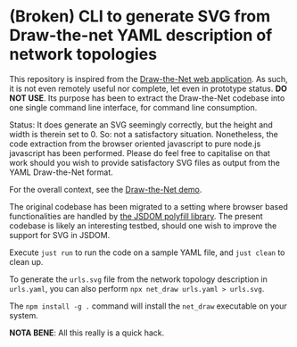 (Broken) CLI to generate SVG from Draw-the-net YAML description of network topologies
=====================================================================================

This repository is inspired from the [Draw-the-Net web application][drawthe.net].
As such, it is not even remotely useful nor complete, let even in prototype
status. **DO NOT USE**. Its purpose has been to extract the Draw-the-Net
codebase into one single command line interface, for command line consumption.

[drawthe.net]: https://github.com/cidrblock/drawthe.net

Status: It does generate an SVG seemingly correctly, but the height and width
is therein set to 0. So: not a satisfactory situation. Nonetheless, the code
extraction from the browser oriented javascript to pure node.js javascript has
been performed. Please do feel free to capitalise on that work should you wish
to provide satisfactory SVG files as output from the YAML Draw-the-Net format.

For the overall context, see the [Draw-the-Net demo][demo].

[demo]: http://go.drawthe.net/

The original codebase has been migrated to a setting where browser based
functionalities are handled by [the JSDOM polyfill library][jsdom]. The
present codebase is likely an interesting testbed, should one wish to improve
the support for SVG in JSDOM.

[jsdom]: https://github.com/jsdom/jsdom

Execute `just run` to run the code on a sample YAML file, and `just clean` to
clean up.

To generate the `urls.svg` file from the network topology description in
`urls.yaml`, you can also perform `npx net_draw urls.yaml > urls.svg`.

The `npm install -g .` command will install the `net_draw` executable on your
system.

**NOTA BENE**: All this really is a quick hack.
